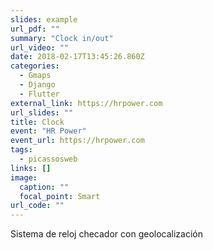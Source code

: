 ```yaml
---
slides: example
url_pdf: ""
summary: "Clock in/out"
url_video: ""
date: 2018-02-17T13:45:26.860Z
categories:
  - Gmaps
  - Django
  - Flutter
external_link: https://hrpower.com
url_slides: ""
title: Clock
event: "HR Power"
event_url: https://hrpower.com
tags:
  - picassosweb
links: []
image:
  caption: ""
  focal_point: Smart
url_code: ""
---
```

Sistema de reloj checador con geolocalización
